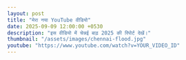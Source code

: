 ```yaml
---
layout: post
title: "मेरा नया YouTube वीडियो"
date: 2025-09-09 12:00:00 +0530
description: "इस वीडियो में चेन्नई बाढ़ 2025 की रिपोर्ट देखें।"
thumbnail: "/assets/images/chennai-flood.jpg"
youtube: "https://www.youtube.com/watch?v=YOUR_VIDEO_ID"
---
```

